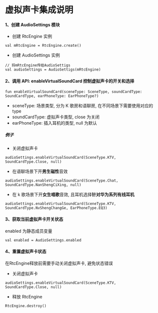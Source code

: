 # 虚拟声卡集成说明

#### 1、创建 AudioSettings 模块

* 创建 RtcEngine 实例

~~~
val mRtcEngine = RtcEngine.create()
~~~

* 创建 AudioSettings 实例

~~~
// 将mRtcEngine传给AudioSettigs
val audioSettings = AudioSettigs(mRtcEngine)
~~~



#### 2、调用 API: enableVirtualSoundCard 控制虚拟声卡的开关和选择

~~~
fun enableVirtualSoundCard(sceneType: SceneType, soundCardType: SoundCardType, earPhoneType: EarPhoneType?)
~~~

* sceneType: 场景类型, 分为 K 歌房和语聊房, 在不同场景下需要使用对应的 type
* soundCardType: 虚拟声卡类型, close 为关闭
* earPhoneType: 插入耳机的类型, null 为默认

##### 例子

* 关闭虚拟声卡

~~~
audioSettings.enableVirtualSoundCard(SceneType.KTV, SoundCardType.Close, null)
~~~

* 在语聊场景下开**男生磁性**音效

~~~
audioSettings.enableVirtualSoundCard(SceneType.Chat, SoundCardType.NanShengCiXing, null)
~~~

* 在 k 歌场景下开**女生唱歌**音效, 且耳机选择**针对华为系列有线耳机**

~~~
audioSettings.enableVirtualSoundCard(SceneType.KTV, SoundCardType.NvShengChangGe, EarPhoneType.EQ3)
~~~



#### 3、获取当前虚拟声卡开关状态

enabled 为静态成员变量

~~~
val enabled = AudioSettings.enabled
~~~



#### 4、重置虚拟声卡状态

在RtcEngine释放前需要手动关闭虚拟声卡, 避免状态错误

* 关闭虚拟声卡

~~~
audioSettings.enableVirtualSoundCard(SceneType.KTV, SoundCardType.Close, null)
~~~

* 释放 RtcEngine

~~~
RtcEngine.destroy()
~~~

